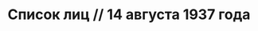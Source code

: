 ---
title: Список лиц // 14 августа 1937 года
description: РГАСПИ, ф.17, т.2, оп.171, дело 410, лист 222
images:
- /disk/pictures/v02/17-171-410-222.jpg
- /disk/pictures/v02/17-171-410-223.jpg
---